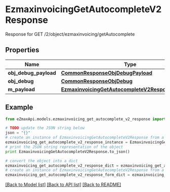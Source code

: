 # EzmaxinvoicingGetAutocompleteV2Response

Response for GET /2/object/ezmaxinvoicing/getAutocomplete

## Properties

Name | Type | Description | Notes
------------ | ------------- | ------------- | -------------
**obj_debug_payload** | [**CommonResponseObjDebugPayload**](CommonResponseObjDebugPayload.md) |  | 
**obj_debug** | [**CommonResponseObjDebug**](CommonResponseObjDebug.md) |  | [optional] 
**m_payload** | [**EzmaxinvoicingGetAutocompleteV2ResponseMPayload**](EzmaxinvoicingGetAutocompleteV2ResponseMPayload.md) |  | 

## Example

```python
from eZmaxApi.models.ezmaxinvoicing_get_autocomplete_v2_response import EzmaxinvoicingGetAutocompleteV2Response

# TODO update the JSON string below
json = "{}"
# create an instance of EzmaxinvoicingGetAutocompleteV2Response from a JSON string
ezmaxinvoicing_get_autocomplete_v2_response_instance = EzmaxinvoicingGetAutocompleteV2Response.from_json(json)
# print the JSON string representation of the object
print EzmaxinvoicingGetAutocompleteV2Response.to_json()

# convert the object into a dict
ezmaxinvoicing_get_autocomplete_v2_response_dict = ezmaxinvoicing_get_autocomplete_v2_response_instance.to_dict()
# create an instance of EzmaxinvoicingGetAutocompleteV2Response from a dict
ezmaxinvoicing_get_autocomplete_v2_response_form_dict = ezmaxinvoicing_get_autocomplete_v2_response.from_dict(ezmaxinvoicing_get_autocomplete_v2_response_dict)
```
[[Back to Model list]](../README.md#documentation-for-models) [[Back to API list]](../README.md#documentation-for-api-endpoints) [[Back to README]](../README.md)


